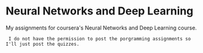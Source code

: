 # Neural Networks and Deep Learning
My assignments for coursera's Neural Networks and Deep Learning course.

` I do not have the permission to post the porgramming assignments so I'll just post the quizzes.`
